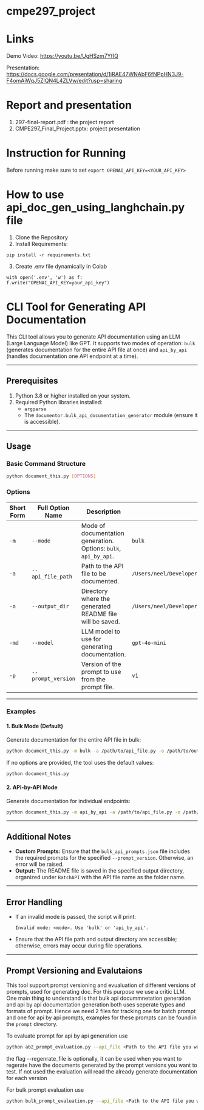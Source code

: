 # cmpe297_project



# Links 
Demo Video: https://youtu.be/UgHSzm7YfIQ

Presentation: https://docs.google.com/presentation/d/1jRAE47WNAbF6fNPpHN3J9-F4omAiWqJ5ZlQN4L4ZLVw/edit?usp=sharing

# Report and presentation

1. 297-final-report.pdf : the project report
2. CMPE297_Final_Project.pptx: project presentation

# Instruction for Running
Before running make sure to set `export OPENAI_API_KEY=<YOUR_API_KEY>`


# How to use api_doc_gen_using_langhchain.py file 

1. Clone the Repository
2. Install Requirements:

```
pip install -r requirements.txt
```

3. Create .env file dynamically in Colab
```
with open('.env', 'w') as f:
f.write("OPENAI_API_KEY=your_api_key")
```
# CLI Tool for Generating API Documentation

This CLI tool allows you to generate API documentation using an LLM (Large Language Model) like GPT. It supports two modes of operation: `bulk` (generates documentation for the entire API file at once) and `api_by_api` (handles documentation one API endpoint at a time).

---

## Prerequisites

1. Python 3.8 or higher installed on your system.
2. Required Python libraries installed:
   - `argparse`
   - The `documentor.bulk_api_documentation_generator` module (ensure it is accessible).

---

## Usage

### Basic Command Structure

```bash
python document_this.py [OPTIONS]
```

### Options

| Short Form | Full Option Name     | Description                                                                                       | Default Value                                                             |
|------------|----------------------|---------------------------------------------------------------------------------------------------|---------------------------------------------------------------------------|
| `-m`       | `--mode`             | Mode of documentation generation. Options: `bulk`, `api_by_api`.                                  | `bulk`                                                                    |
| `-a`       | `--api_file_path`    | Path to the API file to be documented.                                                            | `/Users/neel/Developer/cmpe297_project/sample_inputs/sample_apis.py`      |
| `-o`       | `--output_dir`       | Directory where the generated README file will be saved.                                          | `/Users/neel/Developer/cmpe297_project/output_docs`                       |
| `-md`      | `--model`            | LLM model to use for generating documentation.                                                    | `gpt-4o-mini`                                                             |
| `-p`       | `--prompt_version`   | Version of the prompt to use from the prompt file.                                                | `v1`                                                                      |

---

### Examples

#### 1. Bulk Mode (Default)

Generate documentation for the entire API file in bulk:

```bash
python document_this.py -m bulk -a /path/to/api_file.py -o /path/to/output_dir -md gpt-4o-mini -p v1
```

If no options are provided, the tool uses the default values:

```bash
python document_this.py
```

#### 2. API-by-API Mode

Generate documentation for individual endpoints:

```bash
python document_this.py -m api_by_api -a /path/to/api_file.py -o /path/to/output_dir -md gpt-4o-mini -p v1
```

---

## Additional Notes

- **Custom Prompts:** Ensure that the `bulk_api_prompts.json` file includes the required prompts for the specified `--prompt_version`. Otherwise, an error will be raised.
- **Output:** The README file is saved in the specified output directory, organized under `BatchAPI` with the API file name as the folder name.

---

## Error Handling

- If an invalid mode is passed, the script will print:
  ```text
  Invalid mode: <mode>. Use 'bulk' or 'api_by_api'.
  ```
- Ensure that the API file path and output directory are accessible; otherwise, errors may occur during file operations.

---

## Prompt Versioning and Evalutaions 

This tool support prompt versioning and evualuation of different versions of prompts, used for generating doc. For this purpose we use a critic LLM. One main thing to understand is that bulk api docummnetation generation and api by api documentation generation both uses seperate types and formats of prompt. Hence we need 2 files for tracking one for batch prompt and one for api by api prompts, examples for these prompts can be found in the `prompt` directory.

To evaluate prompt for api by api generation use

```bash
python ab2_prompt_evaluation.py --api_file <Path to the API file you want to test> --regenrate_file
```

the flag --regenrate_file is optionally, it can be used when you want to regerate have the documents generated by the prompt versions you want to test. If not used the evaluation will read the already generate documentation for each version

For bulk prompt evaluation use

```bash
python bulk_prompt_evaluation.py --api_file <Path to the API file you want to test>
```




